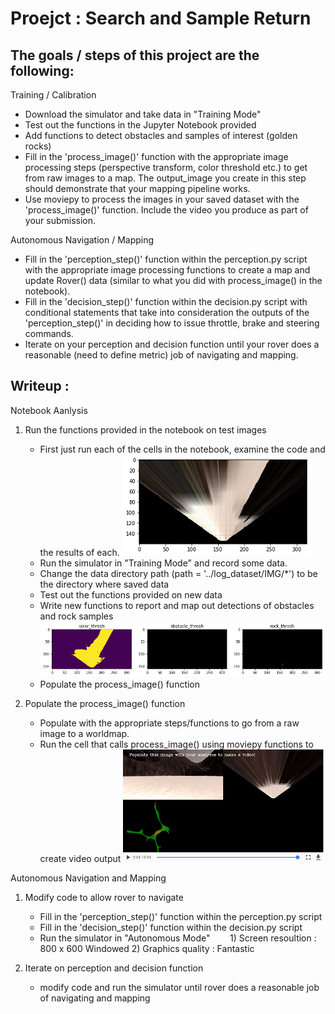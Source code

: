 # Proejct : Search and Sample Return


The goals / steps of this project are the following:
--------------------------------

Training / Calibration

- Download the simulator and take data in "Training Mode"
- Test out the functions in the Jupyter Notebook provided
- Add functions to detect obstacles and samples of interest (golden rocks)
- Fill in the 'process_image()' function with the appropriate image processing 
  steps (perspective transform, color threshold etc.)   to get from raw images to a map. 
  The output_image you create in this step should demonstrate that your mapping pipeline works.
- Use moviepy to process the images in your saved dataset with the 'process_image()' function. 
  Include the video you produce as part of your submission.

Autonomous Navigation / Mapping

- Fill in the 'perception_step()' function within the perception.py script with the 
  appropriate image processing functions to create a map and update Rover() data 
  (similar to what you did with process_image() in the notebook).
- Fill in the 'decision_step()' function within the decision.py script with 
  conditional statements that take into consideration the outputs of the 'perception_step()' 
  in deciding how to issue throttle, brake and steering commands.
- Iterate on your perception and decision function until your rover does a reasonable 
  (need to define metric) job of navigating and mapping.


Writeup :
--------------------------------

Notebook Aanlysis

  1. Run the functions provided in the notebook on test images

      - First just run each of the cells in the notebook, examine the code and the results of each.
        ![warped](/misc/0601warped.png)
      - Run the simulator in "Training Mode" and record some data. 
      - Change the data directory path (path = '../log_dataset/IMG/*') to be the directory where saved data
      - Test out the functions provided on new data
      - Write new functions to report and map out detections of obstacles and rock samples
        ![rock_tresh](/misc/0601rock_tresh.png)
      - Populate the process_image() function 

  2. Populate the process_image() function

      - Populate with the appropriate steps/functions to go from a raw image to a worldmap.
      - Run the cell that calls process_image() using moviepy functions to create video output
        ![process](/misc/0601process.png)

Autonomous Navigation and Mapping

  1. Modify code to allow rover to navigate

      - Fill in the 'perception_step()' function within the perception.py script
      - Fill in the 'decision_step()' function within the decision.py script
      - Run the simulator in "Autonomous Mode"
        1) Screen resoultion : 800 x 600 Windowed
        2) Graphics quality : Fantastic

  2. Iterate on perception and decision function

      - modify code and run the simulator until  rover does a reasonable job of navigating and mapping
  

